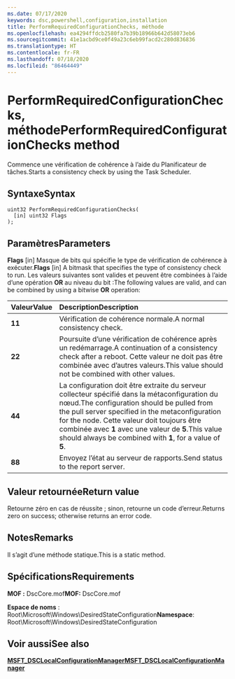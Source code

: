 ```yaml
---
ms.date: 07/17/2020
keywords: dsc,powershell,configuration,installation
title: PerformRequiredConfigurationChecks, méthode
ms.openlocfilehash: ea4294ffdcb2580fa7b39b18966b642d58073eb6
ms.sourcegitcommit: 41e1acbd9ce0f49a23c6eb99facd2c280d836836
ms.translationtype: HT
ms.contentlocale: fr-FR
ms.lasthandoff: 07/18/2020
ms.locfileid: "86464449"
---
```

# <a name="performrequiredconfigurationchecks-method"></a><span data-ttu-id="6cc56-103">PerformRequiredConfigurationChecks, méthode</span><span class="sxs-lookup"><span data-stu-id="6cc56-103">PerformRequiredConfigurationChecks method</span></span>

<span data-ttu-id="6cc56-104">Commence une vérification de cohérence à l’aide du Planificateur de tâches.</span><span class="sxs-lookup"><span data-stu-id="6cc56-104">Starts a consistency check by using the Task Scheduler.</span></span>

## <a name="syntax"></a><span data-ttu-id="6cc56-105">Syntaxe</span><span class="sxs-lookup"><span data-stu-id="6cc56-105">Syntax</span></span>

```mof
uint32 PerformRequiredConfigurationChecks(
  [in] uint32 Flags
);
```

## <a name="parameters"></a><span data-ttu-id="6cc56-106">Paramètres</span><span class="sxs-lookup"><span data-stu-id="6cc56-106">Parameters</span></span>

<span data-ttu-id="6cc56-107">**Flags** \[in\] Masque de bits qui spécifie le type de vérification de cohérence à exécuter.</span><span class="sxs-lookup"><span data-stu-id="6cc56-107">**Flags** \[in\] A bitmask that specifies the type of consistency check to run.</span></span> <span data-ttu-id="6cc56-108">Les valeurs suivantes sont valides et peuvent être combinées à l’aide d’une opération **OR** au niveau du bit :</span><span class="sxs-lookup"><span data-stu-id="6cc56-108">The following values are valid, and can be combined by using a bitwise **OR** operation:</span></span>

|<span data-ttu-id="6cc56-109">Valeur</span><span class="sxs-lookup"><span data-stu-id="6cc56-109">Value</span></span> |<span data-ttu-id="6cc56-110">Description</span><span class="sxs-lookup"><span data-stu-id="6cc56-110">Description</span></span> |
|:--- |:---|
|<span data-ttu-id="6cc56-111">**1**</span><span class="sxs-lookup"><span data-stu-id="6cc56-111">**1**</span></span> | <span data-ttu-id="6cc56-112">Vérification de cohérence normale.</span><span class="sxs-lookup"><span data-stu-id="6cc56-112">A normal consistency check.</span></span> |
|<span data-ttu-id="6cc56-113">**2**</span><span class="sxs-lookup"><span data-stu-id="6cc56-113">**2**</span></span> | <span data-ttu-id="6cc56-114">Poursuite d’une vérification de cohérence après un redémarrage.</span><span class="sxs-lookup"><span data-stu-id="6cc56-114">A continuation of a consistency check after a reboot.</span></span> <span data-ttu-id="6cc56-115">Cette valeur ne doit pas être combinée avec d’autres valeurs.</span><span class="sxs-lookup"><span data-stu-id="6cc56-115">This value should not be combined with other values.</span></span> |
|<span data-ttu-id="6cc56-116">**4**</span><span class="sxs-lookup"><span data-stu-id="6cc56-116">**4**</span></span> | <span data-ttu-id="6cc56-117">La configuration doit être extraite du serveur collecteur spécifié dans la métaconfiguration du nœud.</span><span class="sxs-lookup"><span data-stu-id="6cc56-117">The configuration should be pulled from the pull server specified in the metaconfiguration for the node.</span></span> <span data-ttu-id="6cc56-118">Cette valeur doit toujours être combinée avec **1** avec une valeur de **5**.</span><span class="sxs-lookup"><span data-stu-id="6cc56-118">This value should always be combined with **1**, for a value of **5**.</span></span> |
|<span data-ttu-id="6cc56-119">**8**</span><span class="sxs-lookup"><span data-stu-id="6cc56-119">**8**</span></span> | <span data-ttu-id="6cc56-120">Envoyez l’état au serveur de rapports.</span><span class="sxs-lookup"><span data-stu-id="6cc56-120">Send status to the report server.</span></span> |

## <a name="return-value"></a><span data-ttu-id="6cc56-121">Valeur retournée</span><span class="sxs-lookup"><span data-stu-id="6cc56-121">Return value</span></span>

<span data-ttu-id="6cc56-122">Retourne zéro en cas de réussite ; sinon, retourne un code d’erreur.</span><span class="sxs-lookup"><span data-stu-id="6cc56-122">Returns zero on success; otherwise returns an error code.</span></span>

## <a name="remarks"></a><span data-ttu-id="6cc56-123">Notes</span><span class="sxs-lookup"><span data-stu-id="6cc56-123">Remarks</span></span>

<span data-ttu-id="6cc56-124">Il s’agit d’une méthode statique.</span><span class="sxs-lookup"><span data-stu-id="6cc56-124">This is a static method.</span></span>

## <a name="requirements"></a><span data-ttu-id="6cc56-125">Spécifications</span><span class="sxs-lookup"><span data-stu-id="6cc56-125">Requirements</span></span>

<span data-ttu-id="6cc56-126">**MOF :** DscCore.mof</span><span class="sxs-lookup"><span data-stu-id="6cc56-126">**MOF:** DscCore.mof</span></span>

<span data-ttu-id="6cc56-127">**Espace de noms** : Root\Microsoft\Windows\DesiredStateConfiguration</span><span class="sxs-lookup"><span data-stu-id="6cc56-127">**Namespace**: Root\Microsoft\Windows\DesiredStateConfiguration</span></span>

## <a name="see-also"></a><span data-ttu-id="6cc56-128">Voir aussi</span><span class="sxs-lookup"><span data-stu-id="6cc56-128">See also</span></span>

[<span data-ttu-id="6cc56-129">**MSFT_DSCLocalConfigurationManager**</span><span class="sxs-lookup"><span data-stu-id="6cc56-129">**MSFT_DSCLocalConfigurationManager**</span></span>](msft-dsclocalconfigurationmanager.md)
